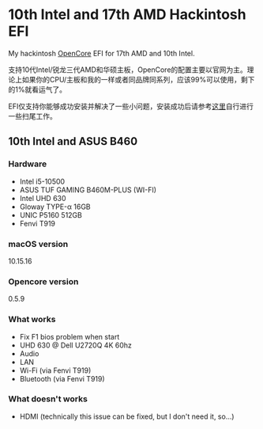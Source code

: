 # 10th Intel and 17th AMD Hackintosh EFI

My hackintosh [OpenCore](https://github.com/acidanthera/OpenCorePkg) EFI for 17th AMD and 10th Intel.

支持10代Intel/锐龙三代AMD和华硕主板，OpenCore的配置主要以官网为主。理论上如果你的CPU/主板和我的一样或者同品牌同系列，应该99%可以使用，剩下的1%就看运气了。

EFI仅支持你能够成功安装并解决了一些小问题，安装成功后请参考[这里](https://dortania.github.io/OpenCore-Post-Install/)自行进行一些扫尾工作。

## 10th Intel and ASUS B460

### Hardware

* Intel i5-10500
* ASUS TUF GAMING B460M-PLUS (WI-FI) 
* Intel UHD 630
* Gloway TYPE-α 16GB
* UNIC P5160 512GB
* Fenvi T919

### macOS version

10.15.16

### Opencore version

0.5.9

### What works

* Fix F1 bios problem when start
* UHD 630 @ Dell U2720Q 4K 60hz
* Audio
* LAN
* Wi-Fi (via Fenvi T919)
* Bluetooth (via Fenvi T919)

### What doesn't works

* HDMI (technically this issue can be fixed, but I don't need it, so...)

